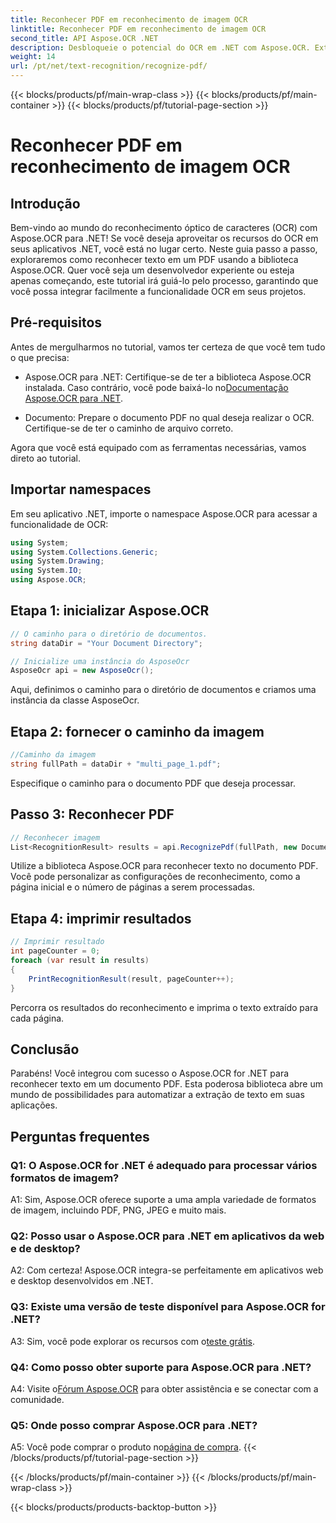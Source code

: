 ```yaml
---
title: Reconhecer PDF em reconhecimento de imagem OCR
linktitle: Reconhecer PDF em reconhecimento de imagem OCR
second_title: API Aspose.OCR .NET
description: Desbloqueie o potencial do OCR em .NET com Aspose.OCR. Extraia texto de PDFs sem esforço. Baixe agora para uma experiência de integração perfeita.
weight: 14
url: /pt/net/text-recognition/recognize-pdf/
---
```


{{< blocks/products/pf/main-wrap-class >}}
{{< blocks/products/pf/main-container >}}
{{< blocks/products/pf/tutorial-page-section >}}

# Reconhecer PDF em reconhecimento de imagem OCR

## Introdução

Bem-vindo ao mundo do reconhecimento óptico de caracteres (OCR) com Aspose.OCR para .NET! Se você deseja aproveitar os recursos do OCR em seus aplicativos .NET, você está no lugar certo. Neste guia passo a passo, exploraremos como reconhecer texto em um PDF usando a biblioteca Aspose.OCR. Quer você seja um desenvolvedor experiente ou esteja apenas começando, este tutorial irá guiá-lo pelo processo, garantindo que você possa integrar facilmente a funcionalidade OCR em seus projetos.

## Pré-requisitos

Antes de mergulharmos no tutorial, vamos ter certeza de que você tem tudo o que precisa:

-  Aspose.OCR para .NET: Certifique-se de ter a biblioteca Aspose.OCR instalada. Caso contrário, você pode baixá-lo no[Documentação Aspose.OCR para .NET](https://reference.aspose.com/ocr/net/).

- Documento: Prepare o documento PDF no qual deseja realizar o OCR. Certifique-se de ter o caminho de arquivo correto.

Agora que você está equipado com as ferramentas necessárias, vamos direto ao tutorial.

## Importar namespaces

Em seu aplicativo .NET, importe o namespace Aspose.OCR para acessar a funcionalidade de OCR:

```csharp
using System;
using System.Collections.Generic;
using System.Drawing;
using System.IO;
using Aspose.OCR;
```

## Etapa 1: inicializar Aspose.OCR

```csharp
// O caminho para o diretório de documentos.
string dataDir = "Your Document Directory";

// Inicialize uma instância do AsposeOcr
AsposeOcr api = new AsposeOcr();
```

Aqui, definimos o caminho para o diretório de documentos e criamos uma instância da classe AsposeOcr.

## Etapa 2: fornecer o caminho da imagem

```csharp
//Caminho da imagem
string fullPath = dataDir + "multi_page_1.pdf";
```

Especifique o caminho para o documento PDF que deseja processar.

## Passo 3: Reconhecer PDF

```csharp
// Reconhecer imagem
List<RecognitionResult> results = api.RecognizePdf(fullPath, new DocumentRecognitionSettings { StartPage = 2, PagesNumber = 2 });
```

Utilize a biblioteca Aspose.OCR para reconhecer texto no documento PDF. Você pode personalizar as configurações de reconhecimento, como a página inicial e o número de páginas a serem processadas.

## Etapa 4: imprimir resultados

```csharp
// Imprimir resultado
int pageCounter = 0;
foreach (var result in results)
{
    PrintRecognitionResult(result, pageCounter++);
}
```

Percorra os resultados do reconhecimento e imprima o texto extraído para cada página.

## Conclusão

Parabéns! Você integrou com sucesso o Aspose.OCR for .NET para reconhecer texto em um documento PDF. Esta poderosa biblioteca abre um mundo de possibilidades para automatizar a extração de texto em suas aplicações.

## Perguntas frequentes

### Q1: O Aspose.OCR for .NET é adequado para processar vários formatos de imagem?

A1: Sim, Aspose.OCR oferece suporte a uma ampla variedade de formatos de imagem, incluindo PDF, PNG, JPEG e muito mais.

### Q2: Posso usar o Aspose.OCR para .NET em aplicativos da web e de desktop?

A2: Com certeza! Aspose.OCR integra-se perfeitamente em aplicativos web e desktop desenvolvidos em .NET.

### Q3: Existe uma versão de teste disponível para Aspose.OCR for .NET?

 A3: Sim, você pode explorar os recursos com o[teste grátis](https://releases.aspose.com/).

### Q4: Como posso obter suporte para Aspose.OCR para .NET?

 A4: Visite o[Fórum Aspose.OCR](https://forum.aspose.com/c/ocr/16) para obter assistência e se conectar com a comunidade.

### Q5: Onde posso comprar Aspose.OCR para .NET?

 A5: Você pode comprar o produto no[página de compra](https://purchase.aspose.com/buy).
{{< /blocks/products/pf/tutorial-page-section >}}

{{< /blocks/products/pf/main-container >}}
{{< /blocks/products/pf/main-wrap-class >}}

{{< blocks/products/products-backtop-button >}}
